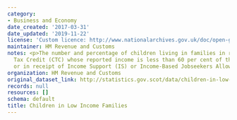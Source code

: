 ```yaml
---
category:
- Business and Economy
date_created: '2017-03-31'
date_updated: '2019-11-22'
license: 'Custom licence: http://www.nationalarchives.gov.uk/doc/open-government-licence/version/3/'
maintainer: HM Revenue and Customs
notes: <p>The number and percentage of children living in families in receipt of Child
  Tax Credit (CTC) whose reported income is less than 60 per cent of the median income
  or in receipt of Income Support (IS) or Income-Based Jobseekers Allowance (JSA).</p>
organization: HM Revenue and Customs
original_dataset_link: http://statistics.gov.scot/data/children-in-low-income-families
records: null
resources: []
schema: default
title: Children in Low Income Families
---
```

